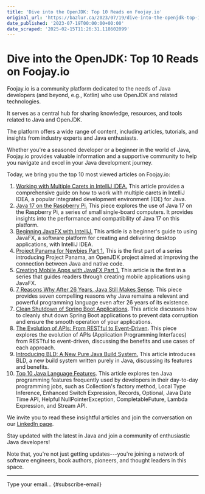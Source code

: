 ```yaml
---
title: 'Dive into the OpenJDK: Top 10 Reads on Foojay.io'
original_url: 'https://bazlur.ca/2023/07/19/dive-into-the-openjdk-top-10-reads-on-foojay-io/'
date_published: '2023-07-19T00:00:00+00:00'
date_scraped: '2025-02-15T11:26:31.118602099'
---
```


Dive into the OpenJDK: Top 10 Reads on Foojay.io
================================================

Foojay.io is a community platform dedicated to the needs of Java developers (and beyond, e.g., Kotlin) who use OpenJDK and related technologies.

It serves as a central hub for sharing knowledge, resources, and tools related to Java and OpenJDK.

The platform offers a wide range of content, including articles, tutorials, and insights from industry experts and Java enthusiasts.

Whether you're a seasoned developer or a beginner in the world of Java, Foojay.io provides valuable information and a supportive community to help you navigate and excel in your Java development journey.

Today, we bring you the top 10 most viewed articles on Foojay.io:

1. [Working with Multiple Carets in IntelliJ IDEA.](https://foojay.io/today/working-with-multiple-carets-in-intellij-idea/) This article provides a comprehensive guide on how to work with multiple carets in IntelliJ IDEA, a popular integrated development environment (IDE) for Java.
2. [Java 17 on the Raspberry Pi.](https://foojay.io/today/java-17-on-the-raspberry-pi/) This piece explores the use of Java 17 on the Raspberry Pi, a series of small single-board computers. It provides insights into the performance and compatibility of Java 17 on this platform.
3. [Beginning JavaFX with IntelliJ.](https://foojay.io/today/beginning-javafx-with-intellij/) This article is a beginner's guide to using JavaFX, a software platform for creating and delivering desktop applications, with IntelliJ IDEA.
4. [Project Panama for Newbies Part 1.](https://foojay.io/today/project-panama-for-newbies-part-1/) This is the first part of a series introducing Project Panama, an OpenJDK project aimed at improving the connection between Java and native code.
5. [Creating Mobile Apps with JavaFX Part 1.](https://foojay.io/today/creating-mobile-apps-with-javafx-part-1/) This article is the first in a series that guides readers through creating mobile applications using JavaFX.
6. [7 Reasons Why After 26 Years, Java Still Makes Sense](https://foojay.io/today/7-reasons-why-after-26-years-java-still-makes-sense/). This piece provides seven compelling reasons why Java remains a relevant and powerful programming language even after 26 years of its existence.
7. [Clean Shutdown of Spring Boot Applications](https://foojay.io/today/clean-shutdown-of-spring-boot-applications/). This article discusses how to cleanly shut down Spring Boot applications to prevent data corruption and ensure the smooth operation of your applications.
8. [The Evolution of APIs: From RESTful to Event-Driven](https://foojay.io/today/the-evolution-of-apis-from-restful-to-event-driven/). This piece explores the evolution of APIs (Application Programming Interfaces) from RESTful to event-driven, discussing the benefits and use cases of each approach.
9. [Introducing BLD: A New Pure Java Build System.](https://foojay.io/today/introducing-bld-a-new-pure-java-build-system/) This article introduces BLD, a new build system written purely in Java, discussing its features and benefits.
10. [Top 10 Java Language Features](https://foojay.io/today/top-10-java-language-features/). This article explores ten Java programming features frequently used by developers in their day-to-day programming jobs, such as Collection's factory method, Local Type Inference, Enhanced Switch Expression, Records, Optional, Java Date Time API, Helpful NullPointerException, CompletableFuture, Lambda Expression, and Stream API.

We invite you to read these insightful articles and join the conversation on our [LinkedIn page](https://www.linkedin.com/company/foojayio/).

Stay updated with the latest in Java and join a community of enthusiastic Java developers!

Note that, you're not just getting updates---you're joining a network of software engineers, book authors, pioneers, and thought leaders in this space.  

*** ** * ** ***

Type your email... {#subscribe-email}

